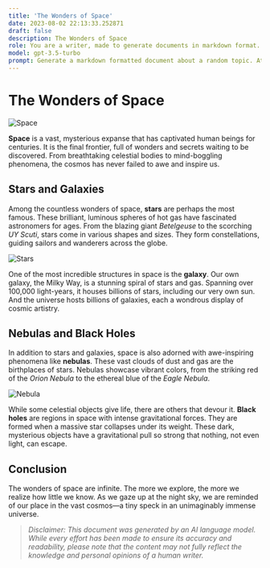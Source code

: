 ```yaml
---
title: 'The Wonders of Space'
date: 2023-08-02 22:13:33.252871
draft: false
description: The Wonders of Space
role: You are a writer, made to generate documents in markdown format. It is very important that all of the documents you generate are in valid markdown format.
model: gpt-3.5-turbo
prompt: Generate a markdown formatted document about a random topic. At the bottom, include a disclaimer explaining that the document was generated by you. The first line of the document should be the title. Make sure that the entire document is in proper markdown format, using a mix of various tags to make the document visually appealing.
---
```


# The Wonders of Space

![Space](https://www.nasa.gov/sites/default/files/styles/full_width_feature/public/thumbnails/image/potw2005a.jpg)

**Space** is a vast, mysterious expanse that has captivated human beings for centuries. It is the final frontier, full of wonders and secrets waiting to be discovered. From breathtaking celestial bodies to mind-boggling phenomena, the cosmos has never failed to awe and inspire us.

## Stars and Galaxies

Among the countless wonders of space, **stars** are perhaps the most famous. These brilliant, luminous spheres of hot gas have fascinated astronomers for ages. From the blazing giant *Betelgeuse* to the scorching *UY Scuti*, stars come in various shapes and sizes. They form constellations, guiding sailors and wanderers across the globe.

![Stars](https://www.nasa.gov/sites/default/files/thumbnails/image/stars_popup_0.jpg)

One of the most incredible structures in space is the **galaxy**. Our own galaxy, the Milky Way, is a stunning spiral of stars and gas. Spanning over 100,000 light-years, it houses billions of stars, including our very own sun. And the universe hosts billions of galaxies, each a wondrous display of cosmic artistry.

## Nebulas and Black Holes

In addition to stars and galaxies, space is also adorned with awe-inspiring phenomena like **nebulas**. These vast clouds of dust and gas are the birthplaces of stars. Nebulas showcase vibrant colors, from the striking red of the *Orion Nebula* to the ethereal blue of the *Eagle Nebula*.

![Nebula](https://www.nasa.gov/sites/default/files/thumbnails/image/hubble-collection_0.jpg)

While some celestial objects give life, there are others that devour it. **Black holes** are regions in space with intense gravitational forces. They are formed when a massive star collapses under its weight. These dark, mysterious objects have a gravitational pull so strong that nothing, not even light, can escape.

## Conclusion

The wonders of space are infinite. The more we explore, the more we realize how little we know. As we gaze up at the night sky, we are reminded of our place in the vast cosmos—a tiny speck in an unimaginably immense universe.

> *Disclaimer: This document was generated by an AI language model. While every effort has been made to ensure its accuracy and readability, please note that the content may not fully reflect the knowledge and personal opinions of a human writer.*
